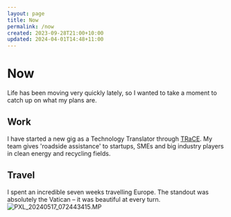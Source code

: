 ```yaml
---
layout: page
title: Now
permalink: /now
created: 2023-09-28T21:00+10:00
updated: 2024-04-01T14:48+11:00
---
```

# Now
Life has been moving very quickly lately, so I wanted to take a moment to catch up on what my plans are.
## Work
I have started a new gig as a Technology Translator through [TRaCE](www.trace.org.au). My team gives 'roadside assistance' to startups, SMEs and big industry players in clean energy and recycling fields.
## Travel
I spent an incredible seven weeks travelling Europe. The standout was absolutely the Vatican – it was beautiful at every turn.
![PXL_20240517_072443415.MP](PXL_20240517_072443415.MP.jpg)
